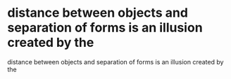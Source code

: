 # distance between objects and separation of forms is an illusion created by the

distance between objects and separation of forms is an illusion created by the